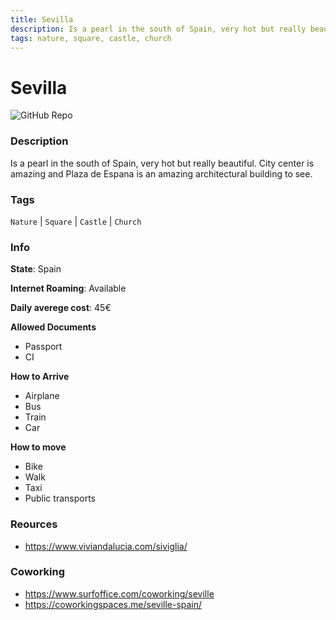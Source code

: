 ```yaml
---
title: Sevilla
description: Is a pearl in the south of Spain, very hot but really beautiful. City center is amazing and Plaza de Espana is an amazing architectural building to see.
tags: nature, square, castle, church
---
```

        

# Sevilla

![GitHub Repo](https://img.shields.io/static/v1?label=category&message=digital-nomads&color=green)

### Description

Is a pearl in the south of Spain, very hot but really beautiful. City center is amazing and Plaza de Espana is an amazing architectural building to see.

### Tags

`Nature` | `Square` | `Castle` | `Church`

### Info

**State**: Spain

**Internet Roaming**: Available

**Daily averege cost**: 45€

**Allowed Documents**

- Passport
- CI

**How to Arrive**

- Airplane
- Bus
- Train
- Car

**How to move**

- Bike
- Walk
- Taxi
- Public transports

### Reources

- https://www.viviandalucia.com/siviglia/

### Coworking

- https://www.surfoffice.com/coworking/seville
- https://coworkingspaces.me/seville-spain/